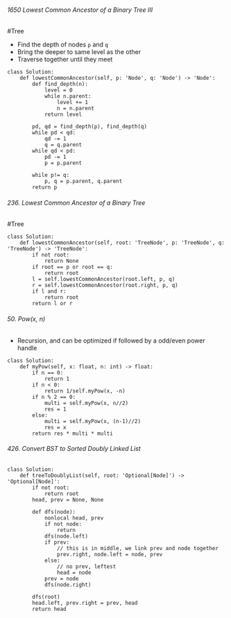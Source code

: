 ###### 1650 Lowest Common Ancestor of a Binary Tree III
#Tree 
* Find the depth of nodes `p` and `q`
* Bring the deeper to same level as the other
* Traverse together until they meet
```
class Solution:
	def lowestCommonAncestor(self, p: 'Node', q: 'Node') -> 'Node':
		def find_depth(n):
			level = 0
			while n.parent:
				level += 1
				n = n.parent
			return level
	
		pd, qd = find_depth(p), find_depth(q)
		while pd < qd:
			qd -= 1
			q = q.parent
		while qd < pd:
			pd -= 1
			p = p.parent
	
		while p!= q:
			p, q = p.parent, q.parent
		return p
```

###### 236. Lowest Common Ancestor of a Binary Tree
#Tree 
```
class Solution:
	def lowestCommonAncestor(self, root: 'TreeNode', p: 'TreeNode', q: 'TreeNode') -> 'TreeNode':
		if not root:
			return None
		if root == p or root == q:
			return root
		l = self.lowestCommonAncestor(root.left, p, q)
		r = self.lowestCommonAncestor(root.right, p, q)
		if l and r:
			return root
		return l or r
```

###### 50. Pow(x, n)
* Recursion, and can be optimized if followed by a odd/even power handle
```
class Solution:
	def myPow(self, x: float, n: int) -> float:
		if n == 0:
			return 1
		if n < 0:
			return 1/self.myPow(x, -n)
		if n % 2 == 0:
			multi = self.myPow(x, n//2)
			res = 1
		else:
			multi = self.myPow(x, (n-1)//2)
			res = x
		return res * multi * multi
```
###### 426. Convert BST to Sorted Doubly Linked List
```
class Solution:
	def treeToDoublyList(self, root: 'Optional[Node]') -> 'Optional[Node]':
		if not root:
			return root
		head, prev = None, None
		
		def dfs(node):
			nonlocal head, prev
			if not node:
				return
			dfs(node.left)
			if prev:
				// this is in middle, we link prev and node together
				prev.right, node.left = node, prev
			else:
				// no prev, leftest
				head = node
			prev = node
			dfs(node.right)

		dfs(root)
		head.left, prev.right = prev, head
		return head
```

